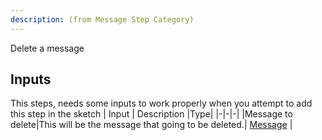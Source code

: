 ```yaml
---
description: (from Message Step Category)
---
```

Delete a message

## Inputs
This steps, needs some inputs to work properly when you attempt to add this step in the sketch
| Input      | Description |Type|
|-|-|-|
|Message to delete|This will be the message that going to be deleted.| [ Message](../inputs/message.md) |